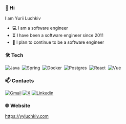 ### 👋 Hi

I am Yurii Luchkiv

- 💻 I am a software engineer
- ⏳ I have been a software engineer since 2011
- 🏁 I plan to continue to be a software engineer

### 🛠️ Tech
![Java](https://img.shields.io/badge/-Java-F7931A?style=for-the-badge&logo=openjdk&color=272822)&nbsp;
![Spring](https://img.shields.io/badge/-Spring-5FBA7D?style=for-the-badge&logo=spring&color=272822)&nbsp;
![Docker](https://img.shields.io/badge/Docker-0D9CD7?style=for-the-badge&logo=docker&color=272822)&nbsp;
![Postgres](https://img.shields.io/badge/-Postgres-002F6C?style=for-the-badge&logo=postgresql&color=272822)&nbsp;
![React](https://img.shields.io/badge/-React-61DBFB?style=for-the-badge&logo=react&color=272822)&nbsp;
![Vue](https://img.shields.io/badge/-Vue-42B883?style=for-the-badge&logo=vuedotjs&color=272822)&nbsp;

### 📫 Contacts

[![Gmail](https://img.shields.io/badge/-@yyluchkiv-D93025?style=flat&labelColor=D93025&logo=gmail&logoColor=white)](mailto:yyluchkiv@gmail.com)
[![X](https://img.shields.io/badge/-@yyluchkiv-000000?style=flat&labelColor=000000&logo=x&logoColor=white)](https://x.com/yyluchkiv)
[![Linkedin](https://img.shields.io/badge/-@yyluchkiv-0E76A8?style=flat&labelColor=0E76A8&logo=linkedin&logoColor=white)](https://www.linkedin.com/in/yyluchkiv/)
<!---
[![Instagram](https://img.shields.io/badge/-@yyluchkiv-962FBF?style=flat&labelColor=962FBF&logo=instagram&logoColor=white)](https://www.instagram.com/yyluchkiv/)
--> 

### 🌐 Website

https://yyluchkiv.com

